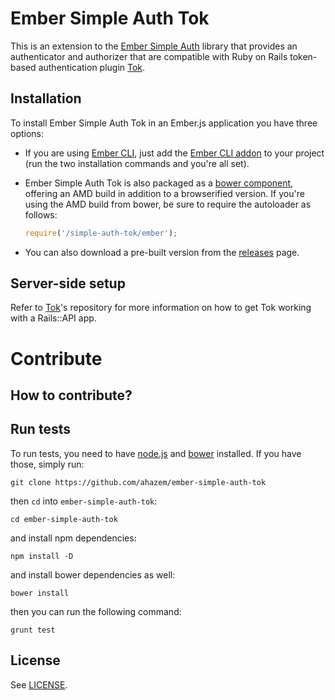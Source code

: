 # Ember Simple Auth Tok

This is an extension to the [Ember Simple Auth](https://github.com/simplabs/ember-simple-auth) library that provides an authenticator and authorizer that are compatible with Ruby on Rails token-based authentication plugin [Tok](https://github.com/ahazem/tok).

## Installation

To install Ember Simple Auth Tok in an Ember.js application you have three options:

* If you are using [Ember CLI](https://github.com/stefanpenner/ember-cli), just add the [Ember CLI addon](https://github.com/ahazem/ember-cli-simple-auth-tok) to your project (run the two installation commands and you're all set).

* Ember Simple Auth Tok is also packaged as a [bower component](https://github.com/ahazem/ember-simple-auth-tok-component), offering an AMD build in addition to a browserified version. If you're using the AMD build from bower, be sure to require the autoloader as follows:

  ```js
  require('/simple-auth-tok/ember');
  ```

* You can also download a pre-built version from the [releases](https://github.com/ahazem/ember-simple-auth-tok/releases) page.

## Server-side setup

Refer to [Tok](https://github.com/ahazem/tok)'s repository for more information on how to get Tok working with a Rails::API app.

# Contribute

## How to contribute?

## Run tests

To run tests, you need to have [node.js](http://nodejs.org) and [bower](http://bower.io) installed. If you have those, simply run:

```
git clone https://github.com/ahazem/ember-simple-auth-tok
```

then `cd` into `ember-simple-auth-tok`:

```
cd ember-simple-auth-tok
```

and install npm dependencies:

```
npm install -D
```

and install bower dependencies as well:

```
bower install
```

then you can run the following command:

```
grunt test
```

## License

See [LICENSE](https://github.com/ahazem/ember-simple-auth-tok/blob/master/LICENSE).
